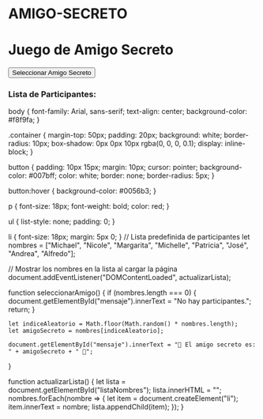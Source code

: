 # AMIGO-SECRETO

<!DOCTYPE html>
<html lang="es">
<head>
    <meta charset="UTF-8">
    <meta name="viewport" content="width=device-width, initial-scale=1.0">
    <title>Amigo Secreto</title>
    <link rel="stylesheet" href="styles.css">
</head>
<body>
    <div class="container">
        <h1>Juego de Amigo Secreto</h1>
        <button onclick="seleccionarAmigo()">Seleccionar Amigo Secreto</button>
        <p id="mensaje"></p>
        <h3>Lista de Participantes:</h3>
        <ul id="listaNombres"></ul>
    </div>
    <script src="script.js"></script>
</body>
</html>
body {
    font-family: Arial, sans-serif;
    text-align: center;
    background-color: #f8f9fa;
}

.container {
    margin-top: 50px;
    padding: 20px;
    background: white;
    border-radius: 10px;
    box-shadow: 0px 0px 10px rgba(0, 0, 0, 0.1);
    display: inline-block;
}

button {
    padding: 10px 15px;
    margin: 10px;
    cursor: pointer;
    background-color: #007bff;
    color: white;
    border: none;
    border-radius: 5px;
}

button:hover {
    background-color: #0056b3;
}

p {
    font-size: 18px;
    font-weight: bold;
    color: red;
}

ul {
    list-style: none;
    padding: 0;
}

li {
    font-size: 18px;
    margin: 5px 0;
}
// Lista predefinida de participantes
let nombres = ["Michael", "Nicole", "Margarita", "Michelle", "Patricia", "José", "Andrea", "Alfredo"];

// Mostrar los nombres en la lista al cargar la página
document.addEventListener("DOMContentLoaded", actualizarLista);

function seleccionarAmigo() {
    if (nombres.length === 0) {
        document.getElementById("mensaje").innerText = "No hay participantes.";
        return;
    }
    
    let indiceAleatorio = Math.floor(Math.random() * nombres.length);
    let amigoSecreto = nombres[indiceAleatorio];

    document.getElementById("mensaje").innerText = "🎉 El amigo secreto es: " + amigoSecreto + " 🎉";
}

function actualizarLista() {
    let lista = document.getElementById("listaNombres");
    lista.innerHTML = "";
    nombres.forEach(nombre => {
        let item = document.createElement("li");
        item.innerText = nombre;
        lista.appendChild(item);
    });
}